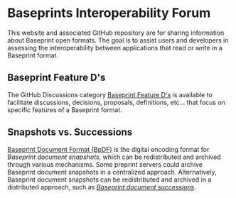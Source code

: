 <!-- copybreak off -->

Baseprints Interoperability Forum
=================================

This website and associated GitHub repository are for sharing information about
Baseprint open formats.
The goal is to assist users and developers
in assessing the interoperability between applications that read or write in a Baseprint format.

<!-- copybreak on -->

Baseprint Feature D's
---------------------

The GitHub Discussions category
[Baseprint Feature D's](https://github.com/singlesourcepub/baseprints/discussions/categories/baseprint-feature-d-s)
is available to facilitate discussions, decisions, proposals, definitions, etc...
that focus on specific features of a Baseprint format.


Snapshots vs. Successions
-------------------------

[Baseprint Document Format (BpDF)](bdf/index.md) is the
digital encoding format for *Baseprint document snapshots*,
which can be redistributed and archived through various mechanisms.
Some preprint servers could archive Baseprint document snapshots in a centralized
approach.
Alternatively, Baseprint document snapshots can be redistributed and archived
in a distributed approach, such as [*Baseprint document successions*](successions.md).
